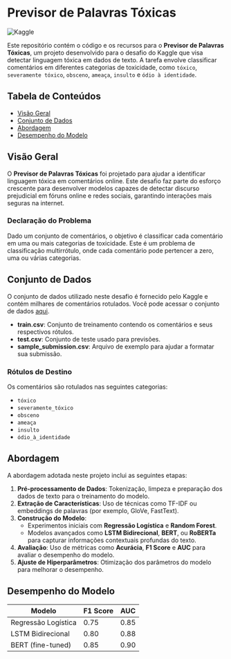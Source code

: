 # Previsor de Palavras Tóxicas

![Kaggle](https://img.shields.io/badge/Kaggle-Desafio%20Palavras%20T%C3%B3xicas-brightgreen)

Este repositório contém o código e os recursos para o **Previsor de Palavras Tóxicas**, um projeto desenvolvido para o desafio do Kaggle que visa detectar linguagem tóxica em dados de texto. A tarefa envolve classificar comentários em diferentes categorias de toxicidade, como `tóxico`, `severamente tóxico`, `obsceno`, `ameaça`, `insulto` e `ódio à identidade`.

## Tabela de Conteúdos
- [Visão Geral](#visão-geral)
- [Conjunto de Dados](#conjunto-de-dados)
- [Abordagem](#abordagem)
- [Desempenho do Modelo](#desempenho-do-modelo)

## Visão Geral

O **Previsor de Palavras Tóxicas** foi projetado para ajudar a identificar linguagem tóxica em comentários online. Este desafio faz parte do esforço crescente para desenvolver modelos capazes de detectar discurso prejudicial em fóruns online e redes sociais, garantindo interações mais seguras na internet.

### Declaração do Problema

Dado um conjunto de comentários, o objetivo é classificar cada comentário em uma ou mais categorias de toxicidade. Este é um problema de classificação multirrótulo, onde cada comentário pode pertencer a zero, uma ou várias categorias.

## Conjunto de Dados

O conjunto de dados utilizado neste desafio é fornecido pelo Kaggle e contém milhares de comentários rotulados. Você pode acessar o conjunto de dados [aqui](https://www.kaggle.com/c/jigsaw-toxic-comment-classification-challenge/data).

- **train.csv**: Conjunto de treinamento contendo os comentários e seus respectivos rótulos.
- **test.csv**: Conjunto de teste usado para previsões.
- **sample_submission.csv**: Arquivo de exemplo para ajudar a formatar sua submissão.

### Rótulos de Destino
Os comentários são rotulados nas seguintes categorias:
- `tóxico`
- `severamente_tóxico`
- `obsceno`
- `ameaça`
- `insulto`
- `ódio_à_identidade`

## Abordagem

A abordagem adotada neste projeto inclui as seguintes etapas:
1. **Pré-processamento de Dados**: Tokenização, limpeza e preparação dos dados de texto para o treinamento do modelo.
2. **Extração de Características**: Uso de técnicas como TF-IDF ou embeddings de palavras (por exemplo, GloVe, FastText).
3. **Construção do Modelo**:
   - Experimentos iniciais com **Regressão Logística** e **Random Forest**.
   - Modelos avançados como **LSTM Bidirecional**, **BERT**, ou **RoBERTa** para capturar informações contextuais profundas do texto.
4. **Avaliação**: Uso de métricas como **Acurácia**, **F1 Score** e **AUC** para avaliar o desempenho do modelo.
5. **Ajuste de Hiperparâmetros**: Otimização dos parâmetros do modelo para melhorar o desempenho.

## Desempenho do Modelo

| Modelo              | F1 Score | AUC  |
|---------------------|----------|------|
| Regressão Logística | 0.75     | 0.85 |
| LSTM Bidirecional   | 0.80     | 0.88 |
| BERT (fine-tuned)   | 0.85     | 0.90 |

